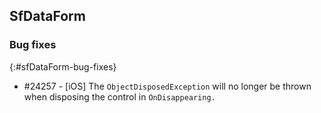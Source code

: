 ## SfDataForm

### Bug fixes
{:#sfDataForm-bug-fixes}

* \#24257 - [iOS] The `ObjectDisposedException` will no longer be thrown when disposing the control in `OnDisappearing.`
